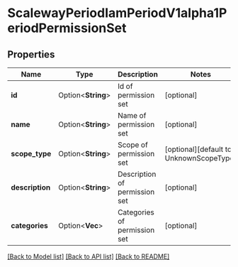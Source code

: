 # ScalewayPeriodIamPeriodV1alpha1PeriodPermissionSet

## Properties

Name | Type | Description | Notes
------------ | ------------- | ------------- | -------------
**id** | Option<**String**> | Id of permission set | [optional]
**name** | Option<**String**> | Name of permission set | [optional]
**scope_type** | Option<**String**> | Scope of permission set | [optional][default to UnknownScopeType]
**description** | Option<**String**> | Description of permission set | [optional]
**categories** | Option<**Vec<String>**> | Categories of permission set | [optional]

[[Back to Model list]](../README.md#documentation-for-models) [[Back to API list]](../README.md#documentation-for-api-endpoints) [[Back to README]](../README.md)


